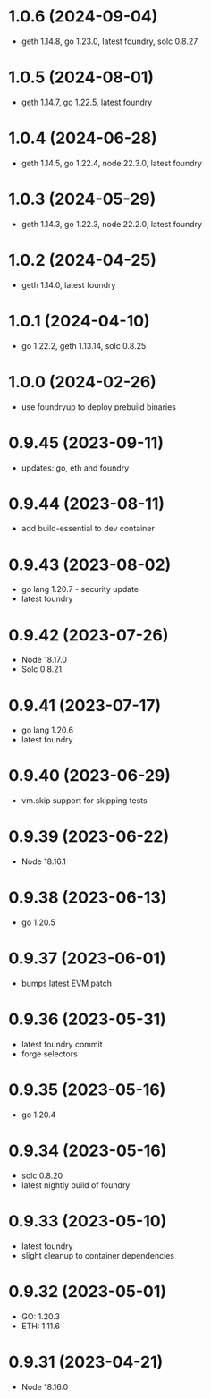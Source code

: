 # 1.0.6 (2024-09-04)

* geth 1.14.8, go 1.23.0, latest foundry, solc 0.8.27

# 1.0.5 (2024-08-01)

* geth 1.14.7, go 1.22.5, latest foundry

# 1.0.4 (2024-06-28)

* geth 1.14.5, go 1.22.4, node 22.3.0, latest foundry

# 1.0.3 (2024-05-29)

* geth 1.14.3, go 1.22.3, node 22.2.0,  latest foundry

# 1.0.2 (2024-04-25)

* geth 1.14.0, latest foundry

# 1.0.1 (2024-04-10)

* go 1.22.2, geth 1.13.14, solc 0.8.25

# 1.0.0 (2024-02-26)

* use foundryup to deploy prebuild binaries

# 0.9.45 (2023-09-11)

* updates: go, eth and foundry

# 0.9.44 (2023-08-11)

* add build-essential to dev container

# 0.9.43 (2023-08-02)

* go lang 1.20.7 - security update
* latest foundry

# 0.9.42 (2023-07-26)

* Node 18.17.0
* Solc 0.8.21

# 0.9.41 (2023-07-17)

* go lang 1.20.6
* latest foundry

# 0.9.40 (2023-06-29)

* vm.skip support for skipping tests

# 0.9.39 (2023-06-22)

* Node 18.16.1

# 0.9.38 (2023-06-13)

* go 1.20.5

# 0.9.37 (2023-06-01)

* bumps latest EVM patch

# 0.9.36 (2023-05-31)

* latest foundry commit
* forge selectors

# 0.9.35 (2023-05-16)

* go 1.20.4

# 0.9.34 (2023-05-16)

* solc 0.8.20
* latest nightly build of foundry

# 0.9.33 (2023-05-10)

* latest foundry
* slight cleanup to container dependencies

# 0.9.32 (2023-05-01)

* GO: 1.20.3
* ETH: 1.11.6

# 0.9.31 (2023-04-21)

* Node 18.16.0
